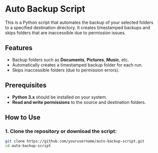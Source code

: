 # Auto Backup Script

This is a Python script that automates the backup of your selected folders to a specified destination directory. It creates timestamped backups and skips folders that are inaccessible due to permission issues.

## Features
- Backup folders such as **Documents**, **Pictures**, **Music**, etc.
- Automatically creates a timestamped backup folder for each run.
- Skips inaccessible folders (due to permission errors).

## Prerequisites
- **Python 3.x** should be installed on your system.
- **Read and write permissions** to the source and destination folders.

## How to Use

### 1. Clone the repository or download the script:

```bash
git clone https://github.com/yourusername/auto-backup-script.git
cd auto-backup-script
